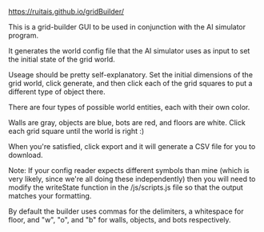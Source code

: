 https://ruitais.github.io/gridBuilder/

This is a grid-builder GUI to be used in conjunction with the AI simulator program.

It generates the world config file that the AI simulator uses as input to set the initial state of the grid world.

Useage should be pretty self-explanatory. Set the initial dimensions of the grid world, click generate, and then click each of the grid squares to put a different type of object there.

There are four types of possible world entities, each with their own color.

Walls are gray, objects are blue, bots are red, and floors are white. Click each grid square until the world is right :)

When you're satisfied, click export and it will generate a CSV file for you to download.

Note: If your config reader expects different symbols than mine (which is very likely, since we're all doing these independently) then you will need to modify the writeState function in the /js/scripts.js file so that the output matches your formatting. 

By default the builder uses commas for the delimiters, a whitespace for floor, and "w", "o", and "b" for walls, objects, and bots respectively.

